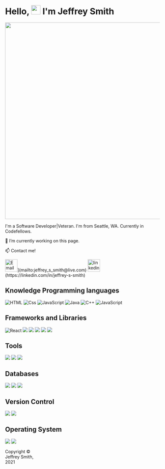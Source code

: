 # Hello, <img src="https://raw.githubusercontent.com/MartinHeinz/MartinHeinz/master/wave.gif" width="30px"> I'm Jeffrey Smith

<img src="https://images.unsplash.com/photo-1589149098258-3e9102cd63d3?ixlib=rb-1.2.1&ixid=MnwxMjA3fDB8MHxwaG90by1wYWdlfHx8fGVufDB8fHx8&auto=format&fit=crop&w=1000&q=80" width="1280" height="640">

I'm a Software Developer|Veteran. I'm from Seattle, WA. Currently in Codefellows.

 🔭 I’m currently working on this page. 

:mailbox: Contact me!

<p>
<img src='https://as2.ftcdn.net/v2/jpg/02/94/86/83/1000_F_294868366_X8FPsss7F8fsUBDpAUIEjrcY66K3Hgre.jpg' alt='Email' height='40'>](mailto:jeffrey_s_smith@live.com)
<img src='https://cdn.jsdelivr.net/npm/simple-icons@3.0.1/icons/linkedin.svg' alt='linkedin' height='40'>(https://linkedin.com/in/jeffrey-s-smith)
</p>

## Knowledge Programming languages

<p>
  <img alt="HTML" src="https://img.shields.io/badge/HTML-E34F26?logo=HTML5&logoColor=white&style=plastic" />
  <img alt="Css" src="https://img.shields.io/badge/CSS-1572B6?logo=css3&logoColor=white&style=plastic" />
  <img alt="JavaScript" src="https://img.shields.io/badge/JavaScript-F7DF1E?logo=javascript&logoColor=white&style=plastic" />
  <img alt="Java" src="https://img.shields.io/badge/Java-#007396?logo=java&logoColor=white&style=plastic" />
  <img alt="C++" src="https://img.shields.io/badge/C++-#00599C?logo=c++&logoColor=white&style=plastic" />
<img alt="JavaScript" src="https://img.shields.io/badge/JavaScript-F7DF1E?logo=javascript&logoColor=white&style=for-the-badge" />

</p>

## Frameworks and Libraries

<p>
  <img alt="React" src="https://img.shields.io/badge/React-61DAFB?logo=react&logoColor=white&style=plastic" />
  <img src="https://img.shields.io/badge/Node.js-339933?style=for-the-badge&logo=nodedotjs&logoColor=white" />
  <img src="https://img.shields.io/badge/.NET-512BD4?style=for-the-badge&logo=dotnet&logoColor=white" />
  <img src="https://img.shields.io/badge/Bootstrap-563D7C?style=for-the-badge&logo=bootstrap&logoColor=white" />
  <img src="https://img.shields.io/badge/jQuery-0769AD?style=for-the-badge&logo=jquery&logoColor=white" />
  <img src="https://img.shields.io/badge/yarn-%232C8EBB.svg?style=for-the-badge&logo=yarn&logoColor=white" />
</p>

## Tools

<p>
  <img src="https://img.shields.io/badge/Visual_Studio_Code-0078D4?style=for-the-badge&logo=visual%20studio%20code&logoColor=white" />
  <img src="https://img.shields.io/badge/Visual_Studio-5C2D91?style=for-the-badge&logo=visual%20studio&logoColor=white" />
  <img src="https://img.shields.io/badge/Eclipse-2C2255?style=for-the-badge&logo=eclipse&logoColor=white" />
  
</p>

## Databases

<p>
  <img src="https://img.shields.io/badge/Microsoft%20SQL%20Sever-CC2927?style=for-the-badge&logo=microsoft%20sql%20server&logoColor=white" />
  <img src="https://img.shields.io/badge/Oracle-F80000?style=for-the-badge&logo=oracle&logoColor=white" />
  <img src="https://img.shields.io/badge/MongoDB-4EA94B?style=for-the-badge&logo=mongodb&logoColor=white" />
  </p>

## Version Control

<p>
<img src="https://img.shields.io/badge/git-%23F05033.svg?style=for-the-badge&logo=git&logoColor=red" />
<img src="https://img.shields.io/badge/github-%23121011.svg?style=for-the-badge&logo=github&logoColor=black" />
</p>

## Operating System

<img src="https://img.shields.io/badge/Windows-0078D6?style=for-the-badge&logo=windows&logoColor=white" />
<img src="https://img.shields.io/badge/Linux-FCC624?style=for-the-badge&logo=linux&logoColor=black" />

<footer>
<p style="float:left; width: 20%;">
Copyright © Jeffrey Smith, 2021
</footer>
